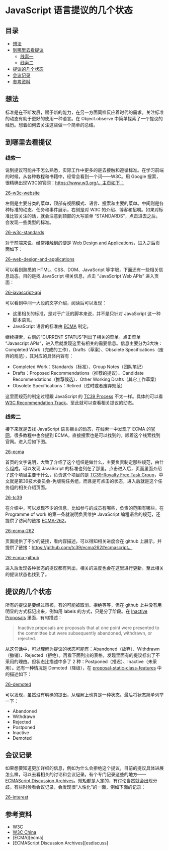 # JavaScript 语言提议的几个状态
## <a name="index"></a> 目录
* [想法](#think)
* [到哪里去看提议](#where)
  * [线索一]()
  * [线索二]()
* [提议的几个状态](#status)
* [会议记录](#record)
* [参考资料](#reference)

## <a name="think"></a> 想法
标准是在不断发展，赋予新的能力，在另一方面同样反应着时代的需求。关注标准的动态有助于更好的使用一种语言。在 Object.observe 中简单探索了一个提议的经历。想着如何去关注这些做一个简单的总结。

## <a name="where"></a> 到哪里去看提议
### 线索一
说到提议可能并不怎么熟悉，实际工作中更多的是去接触和遵循标准。在学习前端的时候，从各种教程和书籍中，经常会看到一个词——W3C。用 Google 搜索，很精确出现W3C的官网：https://www.w3.org/。主页如下：

[26-w3c-website][url-local-w3c-website]

左侧是主要分类的菜单，顶部有视图模式、语言、搜索和主要的菜单。中间则是各种标准的动态、任务和事件展示，右侧是对 W3C 的介绍、博客和招聘。如果对标准比较关注的话，就会注意到顶部的大写菜单 “STANDARDS”，点击进去之后，会发现一些类型的标准。

[26-w3c-standards][url-local-w3c-standards]

对于前端来说，经常接触到的便是 [Web Design and Applications][url-web-design-and-applications]，进入之后页面如下：

[26-web-design-and-applications][url-local-web-design-and-applications]

可以看到熟悉的 HTML、CSS、DOM、JavaScript 等字眼，下面还有一些相关信息动态。目的是找 JavaScript 相关信息，点击 “JavaScript Web APIs” 进入页面：

[26-javascript-api][url-local-javascript-api]

可以看到中间一大段的文字介绍，阅读后可以发现：
- 这里相关的标准，是对于广泛的脚本来说，并不是只针对 JavaScript 这一种脚本语言。
- JavaScript 语言的标准由 [ECMA][url-ecma] 制定。

继续探索，右侧的“CURRENT STATUS”列出了相关的菜单。点击菜单 “Javascript APIs”，进入后就发现这里有相关的需要信息。信息主要分为3大块：Completed Work（完成的工作）、Drafts（草案）、Obsolete Specifications（废弃的规范），其对应的具体内容有：
- Completed Work：Standards（标准）、Group Notes（团队笔记）
- Drafts：Proposed Recommendations（推荐的提议）、Candidate Recommendations（推荐候选）、Other Working Drafts（其它工作草案）
- Obsolete Specifications：Retired（过时或者废弃规范）

这里面规范的制定过程跟 JavaScript 的 [TC39 Process][url-TC39-Process] 不太一样。具体的可以看 [W3C Recommendation Track][url-w3c-track]。至此就可以查看相关提议的动态。

### 线索二
接下来就是去找 JavaScript 语言相关的动态，在线索一中发现了 ECMA 的[官网][url-ecma]，很多教程中也会提到 ECMA。直接搜索也是可以找到的。顺着这个线索找到官网。进入后如下图。

[26-ecma][url-local-ecma]

首页的文字说明，大致了介绍了这个组织是做什么，主要负责制定那些规范，由什么组成。可以发现 JavaScript 的标准也列在了那里。点击进入后，页面里面介绍了这个项目主要干什么，负责这个项目的是 [TC39-Royalty Free Task Group][url-tc39-group]，中文就是第39技术委员会-免版税任务组，而且是可点击的状态，进入后就是这个任务组的相关介绍页面。

[26-tc39][url-local-tc39]

在介绍中，可以发现不少的信息，比如参与的成员有哪些，负责的范围有哪些。在 Programme of work 的第一条就说明负责维护 JavaScript 编程语言的规范，还提供了访问的链接 [ECMA-262][url-ecma-262]。

[26-ecma-262][url-local-ecma-262]

页面提供了不少的链接，看内容描述，可以得知相关进度会在 github 上展示，并提供了链接：https://github.com/tc39/ecma262#ecmascript。

[26-ecma-github][url-local-ecma-github]

进入后发现各种状态的提议都有列出，相关的进度也会在这里进行更新。至此相关的提议状态也找到了。

## <a name="status"></a> 提议的几个状态
所有的提议是要经过审核，有的可能被取消、拒绝等等，但在 github 上并没有用明显的方式标记出来，例如用 labels 的方式，只是分了阶段。在 [Inactive Proposals][url-inactive-proposals] 里面，有句描述：
> Inactive proposals are proposals that at one point were presented to the committee but were subsequently abandoned, withdrawn, or rejected.

从这句话中，可以理解为提议的状态可能有：Abandoned（放弃）、Withdrawn（撤销）、Rejected（拒绝）。再看下面列出的表格，发现里面有的提议标出了不采用的理由。但状态比描述中多了 2 种：Postponed（推迟）、Inactive（未采用）。还有一种情况是 Demoted（降级），在 [proposal-static-class-features][url-class-features] 中的描述如下：

[26-demoted][url-local-demoted]

可以发现，虽然没有明确的提出，从理解上也算是一种状态。最后将状态简单列举一下：
- Abandoned
- Withdrawn
- Rejected
- Postponed
- Inactive
- Demoted

## <a name="record"></a> 会议记录
如果想要知道更加详细的信息，例如为什么会拒绝这个提议，目前的提议具体进展怎么样，可以去看相关的讨论和会议记录。有个专门记录这些的地方——[ECMAScript Discussion Archives][url-esdiscuss]。规矩都是人定的，有讨论当然就会出现分歧。有些时候看会议记录，会发现很“人性化”的一面，例如下面的记录：

[26-interest][url-local-interest]

## <a name="reference"></a> 参考资料
- [W3C][url-w3c]
- [W3C China][url-w3c-china]
- [ECMA][ecma]
- [ECMAScript Discussion Archives][esdiscuss]

[url-local-w3c-website]:./images/26/26-w3c-website.png
[url-local-w3c-standards]:./images/26/26-w3c-standards.png
[url-local-web-design-and-applications]:./images/26/26-web-design-and-applications.png
[url-local-javascript-api]:./images/26/26-javascript-api.png
[url-local-ecma]:./images/26/26-ecma.png
[url-local-tc39]:./images/26/26-tc39.png
[url-local-ecma-262]:./images/26/26-ecma-262.png
[url-local-ecma-github]:./images/26/26-ecma-github.png
[url-local-demoted]:./images/26/26-demoted.png
[url-local-interest]:./images/26/26-interest.png

[url-w3c-china]:http://www.chinaw3c.org/
[url-w3c]:https://www.w3.org/
[url-web-design-and-applications]:https://www.w3.org/standards/webdesign/
[url-all-standards-drafts]:https://www.w3.org/TR/
[url-TC39-Process]:https://tc39.github.io/process-document/
[url-github-w3c]:https://github.com/w3c
[url-w3c-track]:https://www.w3.org/2018/Process-20180201/#rec-advance
[url-ecma]:http://www.ecma-international.org/
[url-tc39-group]:http://www.ecma-international.org/memento/tc39-rf-tg.htm
[url-ecma-262]:http://www.ecma-international.org/publications/standards/Ecma-262.htm
[url-inactive-proposals]:https://github.com/tc39/proposals/blob/master/inactive-proposals.md
[url-class-features]:https://github.com/tc39/proposal-static-class-features/
[url-esdiscuss]:https://esdiscuss.org/